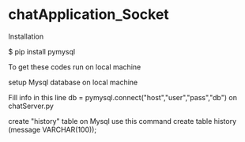 # chatApplication_Socket

Installation

$ pip install pymysql

To get these codes run on local machine

setup Mysql database on local machine

Fill info in this line db = pymysql.connect("host","user","pass","db") on chatServer.py

create "history" table on Mysql use this command create table history (message VARCHAR(100));

